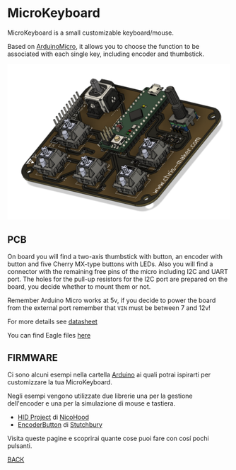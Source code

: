 # MicroKeyboard

MicroKeyboard is a small customizable keyboard/mouse.


Based on [ArduinoMicro](https://store.arduino.cc/products/arduino-micro), it allows you to choose the function to be associated with each single key, including encoder and thumbstick.


![MicroKeyboard](https://github.com/ChristianIannella/MicroKeyboard/blob/main/media/Screenshot%202023-01-04%20alle%2020.52.09.png)



## PCB
  

On board you will find a two-axis thumbstick with button, an encoder with button and five Cherry MX-type buttons with LEDs. Also you will find a connector with the remaining free pins of the micro including I2C and UART port.
The holes for the pull-up resistors for the I2C port are prepared on the board, you decide whether to mount them or not.


Remember Arduino Micro works at 5v, if you decide to power the board from the external port remember that `VIN` must be between 7 and 12v!
  
For more details see [datasheet](https://store.arduino.cc/products/arduino-micro)

You can find Eagle files [here](https://github.com/ChristianIannella/MicroKeyboard/tree/main/MicroKeyboard)  
  


  
## FIRMWARE  
  
Ci sono alcuni esempi nella cartella [Arduino](https://github.com/ChristianIannella/MicroKeyboard/tree/main/Arduino) ai quali potrai ispirarti per customizzare la tua MicroKeyboard.  
  
  
Negli esempi vengono utilizzate due librerie una per la gestione dell'encoder e una per la simulazione di mouse e tastiera.
  
  - [HID Project](https://github.com/NicoHood/HID) di [NicoHood](https://github.com/NicoHood)
  - [EncoderButton](https://github.com/Stutchbury/EncoderButton) di [Stutchbury](https://github.com/Stutchbury)
  
Visita queste pagine e scoprirai quante cose puoi fare con cosí pochi pulsanti.



[BACK](https://github.com/ChristianIannella/MicroKeyboard)
